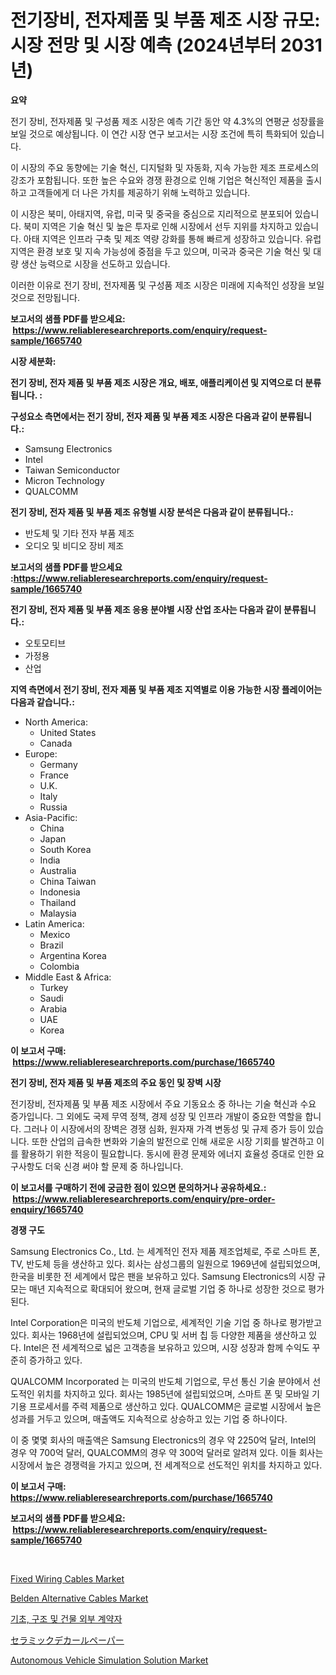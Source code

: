 <p><h1>전기장비, 전자제품 및 부품 제조 시장 규모: 시장 전망 및 시장 예측 (2024년부터 2031년)</h1></p><p><strong>요약</strong></p>
<p><p>전기 장비, 전자제품 및 구성품 제조 시장은 예측 기간 동안 약 4.3%의 연평균 성장률을 보일 것으로 예상됩니다. 이 연간 시장 연구 보고서는 시장 조건에 특히 특화되어 있습니다.</p><p>이 시장의 주요 동향에는 기술 혁신, 디지털화 및 자동화, 지속 가능한 제조 프로세스의 강조가 포함됩니다. 또한 높은 수요와 경쟁 환경으로 인해 기업은 혁신적인 제품을 출시하고 고객들에게 더 나은 가치를 제공하기 위해 노력하고 있습니다.</p><p>이 시장은 북미, 아태지역, 유럽, 미국 및 중국을 중심으로 지리적으로 분포되어 있습니다. 북미 지역은 기술 혁신 및 높은 투자로 인해 시장에서 선두 지위를 차지하고 있습니다. 아태 지역은 인프라 구축 및 제조 역량 강화를 통해 빠르게 성장하고 있습니다. 유럽 지역은 환경 보호 및 지속 가능성에 중점을 두고 있으며, 미국과 중국은 기술 혁신 및 대량 생산 능력으로 시장을 선도하고 있습니다.</p><p>이러한 이유로 전기 장비, 전자제품 및 구성품 제조 시장은 미래에 지속적인 성장을 보일 것으로 전망됩니다.</p></p>
<p><strong>보고서의 샘플 PDF를 받으세요: &nbsp;<a href="https://www.reliableresearchreports.com/enquiry/request-sample/1665740">https://www.reliableresearchreports.com/enquiry/request-sample/1665740</a></strong></p>
<p><strong>시장 세분화:</strong></p>
<p><strong> 전기 장비, 전자 제품 및 부품 제조 시장은 개요, 배포, 애플리케이션 및 지역으로 더 분류됩니다. :</strong></p>
<p><strong>구성요소 측면에서는 전기 장비, 전자 제품 및 부품 제조 시장은 다음과 같이 분류됩니다.:</strong></p>
<p><ul><li>Samsung Electronics</li><li>Intel</li><li>Taiwan Semiconductor</li><li>Micron Technology</li><li>QUALCOMM</li></ul></p>
<p><strong> 전기 장비, 전자 제품 및 부품 제조 유형별 시장 분석은 다음과 같이 분류됩니다.:</strong></p>
<p><ul><li>반도체 및 기타 전자 부품 제조</li><li>오디오 및 비디오 장비 제조</li></ul></p>
<p><strong>보고서의 샘플 PDF를 받으세요 :<a href="https://www.reliableresearchreports.com/enquiry/request-sample/1665740">https://www.reliableresearchreports.com/enquiry/request-sample/1665740</a></strong></p>
<p><strong> 전기 장비, 전자 제품 및 부품 제조 응용 분야별 시장 산업 조사는 다음과 같이 분류됩니다.:</strong></p>
<p><ul><li>오토모티브</li><li>가정용</li><li>산업</li></ul></p>
<p><strong>지역 측면에서 전기 장비, 전자 제품 및 부품 제조 지역별로 이용 가능한 시장 플레이어는 다음과 같습니다.:</strong></p>
<p><ul>
    <li>
        North America:
        <ul>
            <li>United States</li>
            <li>Canada</li>
        </ul>
    </li>
    <li>
        Europe:
        <ul>
            <li>Germany</li>
            <li>France</li>
            <li>U.K.</li>
            <li>Italy</li>
            <li>Russia</li>
        </ul>
    </li>
    <li>
        Asia-Pacific:
        <ul>
            <li>China</li>
            <li>Japan</li>
            <li>South Korea</li>
            <li>India</li>
            <li>Australia</li>
            <li>China Taiwan</li>
            <li>Indonesia</li>
            <li>Thailand</li>
            <li>Malaysia</li>
        </ul>
    </li>
    <li>
        Latin America:
        <ul>
            <li>Mexico</li>
            <li>Brazil</li>
            <li>Argentina Korea</li>
            <li>Colombia</li>
        </ul>
    </li>
    <li>
        Middle East & Africa:
        <ul>
            <li>Turkey</li>
            <li>Saudi</li>
            <li>Arabia</li>
            <li>UAE</li>
            <li>Korea</li>
        </ul>
    </li>
    </ul></p>
<p><strong>이 보고서 구매: &nbsp;<a href="https://www.reliableresearchreports.com/purchase/1665740">https://www.reliableresearchreports.com/purchase/1665740</a></strong></p>
<p><strong>전기 장비, 전자 제품 및 부품 제조의 주요 동인 및 장벽 시장</strong></p>
<p><p>전기장비, 전자제품 및 부품 제조 시장에서 주요 기동요소 중 하나는 기술 혁신과 수요 증가입니다. 그 외에도 국제 무역 정책, 경제 성장 및 인프라 개발이 중요한 역할을 합니다. 그러나 이 시장에서의 장벽은 경쟁 심화, 원자재 가격 변동성 및 규제 증가 등이 있습니다. 또한 산업의 급속한 변화와 기술의 발전으로 인해 새로운 시장 기회를 발견하고 이를 활용하기 위한 적응이 필요합니다. 동시에 환경 문제와 에너지 효율성 증대로 인한 요구사항도 더욱 신경 써야 할 문제 중 하나입니다.</p></p>
<p><strong>이 보고서를 구매하기 전에 궁금한 점이 있으면 문의하거나 공유하세요.: &nbsp;<a href="https://www.reliableresearchreports.com/enquiry/pre-order-enquiry/1665740">https://www.reliableresearchreports.com/enquiry/pre-order-enquiry/1665740</a></strong></p>
<p><strong>경쟁 구도</strong></p>
<p><p>Samsung Electronics Co., Ltd. 는 세계적인 전자 제품 제조업체로, 주로 스마트 폰, TV, 반도체 등을 생산하고 있다. 회사는 삼성그룹의 일원으로 1969년에 설립되었으며, 한국을 비롯한 전 세계에서 많은 팬을 보유하고 있다. Samsung Electronics의 시장 규모는 매년 지속적으로 확대되어 왔으며, 현재 글로벌 기업 중 하나로 성장한 것으로 평가된다.</p><p>Intel Corporation은 미국의 반도체 기업으로, 세계적인 기술 기업 중 하나로 평가받고 있다. 회사는 1968년에 설립되었으며, CPU 및 서버 칩 등 다양한 제품을 생산하고 있다. Intel은 전 세계적으로 넓은 고객층을 보유하고 있으며, 시장 성장과 함께 수익도 꾸준히 증가하고 있다.</p><p>QUALCOMM Incorporated 는 미국의 반도체 기업으로, 무선 통신 기술 분야에서 선도적인 위치를 차지하고 있다. 회사는 1985년에 설립되었으며, 스마트 폰 및 모바일 기기용 프로세서를 주력 제품으로 생산하고 있다. QUALCOMM은 글로벌 시장에서 높은 성과를 거두고 있으며, 매출액도 지속적으로 상승하고 있는 기업 중 하나이다.</p><p>이 중 몇몇 회사의 매출액은 Samsung Electronics의 경우 약 2250억 달러, Intel의 경우 약 700억 달러, QUALCOMM의 경우 약 300억 달러로 알려져 있다. 이들 회사는 시장에서 높은 경쟁력을 가지고 있으며, 전 세계적으로 선도적인 위치를 차지하고 있다.</p></p>
<p><strong>이 보고서 구매: &nbsp; <a href="https://www.reliableresearchreports.com/purchase/1665740">https://www.reliableresearchreports.com/purchase/1665740</a></strong></p>
<p><strong>보고서의 샘플 PDF를 받으세요: &nbsp;<a href="https://www.reliableresearchreports.com/enquiry/request-sample/1665740">https://www.reliableresearchreports.com/enquiry/request-sample/1665740</a></strong><strong></strong></p>
<p>&nbsp;</p>
<p><p><a href="https://github.com/Krish2023na/Market-Research-Report-List-3/blob/main/fixed-wiring-cables-market.md">Fixed Wiring Cables Market</a></p><p><a href="https://github.com/bmorecock/Market-Research-Report-List-2/blob/main/belden-alternative-cables-market.md">Belden Alternative Cables Market</a></p><p><a href="https://github.com/Skyleitney456456/Market-Research-Report-List-1/blob/main/580207614915.md">기초, 구조 및 건물 외부 계약자</a></p><p><a href="https://github.com/LeanneBruen2023/Market-Research-Report-List-1/blob/main/438366016108.md">セラミックデカールペーパー</a></p><p><a href="https://issuu.com/reportprime-2/docs/autonomous-vehicle-simulation-solution-market-size">Autonomous Vehicle Simulation Solution Market</a></p></p>